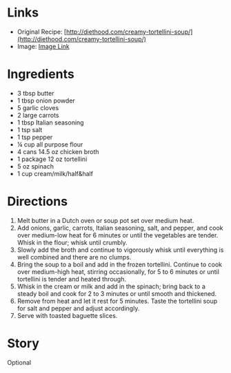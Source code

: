 # Links
* Original Recipe: [http://diethood.com/creamy-tortellini-soup/](http://diethood.com/creamy-tortellini-soup/)
* Image: [Image Link](https://photos.google.com/share/AF1QipOJE74onaEpmZ7Frb8ECRZy8ZsM2Y4rInvqpsRxMjzu3TZesTQQ5CLolJPADUcQPg/photo/AF1QipNxaHU277YXZZF5kMrDTLwajQOIryhgxSpN9XtV?key=TXRaT2NiWHllSUQxRUFKa0xHMDFrX19IZFkzVER3)
# Ingredients
- 3 tbsp butter
- 1 tbsp onion powder
- 5 garlic cloves
- 2 large carrots
- 1 tbsp Italian seasoning
- 1 tsp salt
- 1 tsp pepper
- ¼ cup all purpose flour
- 4 cans 14.5 oz chicken broth
- 1 package 12 oz tortellini
- 5 oz spinach
- 1 cup cream/milk/half&half
# Directions
1. Melt butter in a Dutch oven or soup pot set over medium heat.
2. Add onions, garlic, carrots, Italian seasoning, salt, and pepper, and cook over medium-low heat for 6 minutes or until the vegetables are tender. Whisk in the flour; whisk until crumbly.
3. Slowly add the broth and continue to vigorously whisk until everything is well combined and there are no clumps.
4. Bring the soup to a boil and add in the frozen tortellini. Continue to cook over medium-high heat, stirring occasionally, for 5 to 6 minutes or until tortellini is tender and heated through.
5. Whisk in the cream or milk and add in the spinach; bring back to a steady boil and cook for 2 to 3 minutes or until smooth and thickened.
6. Remove from heat and let it rest for 5 minutes. Taste the tortellini soup for salt and pepper and adjust accordingly.
7. Serve with toasted baguette slices.
# Story
Optional
